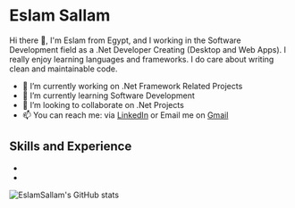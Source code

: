 # Eslam Sallam

Hi there 👋, I'm Eslam from Egypt, and I working in the Software Development field as a .Net Developer Creating (Desktop and Web Apps). I really enjoy learning languages and frameworks. I do care about writing clean and maintainable code.

- 🔭 I’m currently working on .Net Framework Related Projects
- 🌱 I’m currently learning Software Development
- 👯 I’m looking to collaborate on .Net Projects
- 📫 You can reach me: via [LinkedIn](https://www.linkedin.com/in/eslam-sallam-3312b0173/) or Email me on [Gmail](eslam.salam1369@gmail.com)

## Skills and Experience
* 
*
![EslamSallam's GitHub stats](https://github-readme-stats.vercel.app/api?username=EslamSallam&show_icons=true&theme=radical&count_private=true&show_icons=true)



